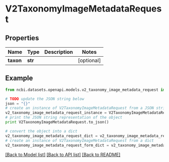 # V2TaxonomyImageMetadataRequest


## Properties

Name | Type | Description | Notes
------------ | ------------- | ------------- | -------------
**taxon** | **str** |  | [optional] 

## Example

```python
from ncbi.datasets.openapi.models.v2_taxonomy_image_metadata_request import V2TaxonomyImageMetadataRequest

# TODO update the JSON string below
json = "{}"
# create an instance of V2TaxonomyImageMetadataRequest from a JSON string
v2_taxonomy_image_metadata_request_instance = V2TaxonomyImageMetadataRequest.from_json(json)
# print the JSON string representation of the object
print V2TaxonomyImageMetadataRequest.to_json()

# convert the object into a dict
v2_taxonomy_image_metadata_request_dict = v2_taxonomy_image_metadata_request_instance.to_dict()
# create an instance of V2TaxonomyImageMetadataRequest from a dict
v2_taxonomy_image_metadata_request_form_dict = v2_taxonomy_image_metadata_request.from_dict(v2_taxonomy_image_metadata_request_dict)
```
[[Back to Model list]](../README.md#documentation-for-models) [[Back to API list]](../README.md#documentation-for-api-endpoints) [[Back to README]](../README.md)



